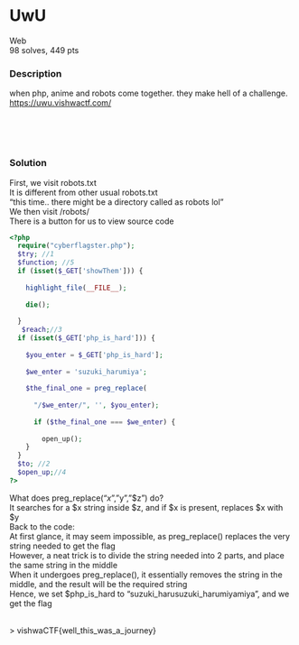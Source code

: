 # UwU

Web<br/>
98 solves, 449 pts<br/>

### Description
when php, anime and robots come together. they make hell of a challenge. https://uwu.vishwactf.com/<br/>

<br/><br/><br/>

### Solution
First, we visit robots.txt<br/>
It is different from other usual robots.txt<br/>
“this time.. there might be a directory called as robots lol”<br/>
We then visit /robots/<br/>
There is a button for us to view source code<br/>
````PHP
<?php
  require("cyberflagster.php");  
  $try; //1
  $function; //5
  if (isset($_GET['showThem'])) {
   
    highlight_file(__FILE__);
   
    die();
  
  }
   $reach;//3
  if (isset($_GET['php_is_hard'])) {
  
    $you_enter = $_GET['php_is_hard'];
  
    $we_enter = 'suzuki_harumiya';
  
    $the_final_one = preg_replace(
    
      "/$we_enter/", '', $you_enter);
  
      if ($the_final_one === $we_enter) {
  
        open_up();
    }
  }
  $to; //2
  $open_up;//4
?>
````
What does preg_replace(“$x”,”$y”,”$z”) do?<br/>
It searches for a $x string inside $z, and if $x is present, replaces $x with $y<br/>
Back to the code:<br/>
At first glance, it may seem impossible, as preg_replace() replaces the very string needed to get the flag<br/>
However, a neat trick is to divide the string needed into 2 parts, and place the same string in the middle<br/>
When it undergoes preg_replace(), it essentially removes the string in the middle, and the result will be the required string<br/>
Hence, we set $php_is_hard to “suzuki_harusuzuki_harumiyamiya”, and we get the flag<br/>

<br/>
> vishwaCTF{well_this_was_a_journey}